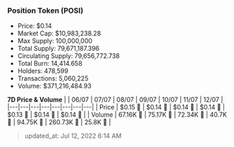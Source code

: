 
  ### Position Token (POSI)
  - Price: $0.14
  - Market Cap: $10,983,238.28
  - Max Supply: 100,000,000
  - Total Supply: 79,671,187.396
  - Circulating Supply: 79,656,772.738
  - Total Burn: 14,414.658
  - Holders: 478,599
  - Transactions: 5,060,225
  - Volume: $371,216,484.93

  **7D Price & Volume**
  | | 06&#x2F;07 | 07&#x2F;07 | 08&#x2F;07 | 09&#x2F;07 | 10&#x2F;07 | 11&#x2F;07 | 12&#x2F;07 |
  |---|---|---|---|---|---|---|---|
  | Price | $0.15 🚀 | $0.14 🔻 | $0.14 🔻 | $0.14 🔻 | $0.13 🔻 | $0.14 🚀 | $0.14 🔻 |
  | Volume | 67.16K 🔻 | 75.17K 🚀 | 72.34K 🔻 | 40.7K 🔻 | 94.75K 🚀 | 260.73K 🚀 | 25.8K 🔻 |

  > updated_at: Jul 12, 2022 6:14 AM
